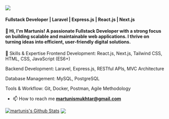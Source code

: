 <img src="https://images.unsplash.com/photo-1444492417251-9c84a5fa18e0?ixlib=rb-1.2.1&ixid=eyJhcHBfaWQiOjEyMDd9&auto=format&fit=crop&w=975&h=300&q=80"/>
 
#### Fullstack Developer | Laravel | Express.js | React.js | Next.js <br>
#### 👋 Hi, I'm Martunis! A passionate Fullstack Developer with a strong focus on building scalable and maintainable web applications. I thrive on turning ideas into efficient, user-friendly digital solutions.

💼 Skills & Expertise
Frontend Development:
React.js, Next.js, Tailwind CSS, HTML, CSS, JavaScript (ES6+)

Backend Development:
Laravel, Express.js, RESTful APIs, MVC Architecture

Database Management:
MySQL, PostgreSQL

Tools & Workflow:
Git, Docker, Postman, Agile Methodology


- 📫 How to reach me **martunismukhtar@gmail.com**



<a href="https://github.com/martunismukhtar">
<img align="center" alt="martunis's Github Stats" src="https://github-readme-stats.codestackr.vercel.app/api?username=martunismukhtar&show_icons=true&hide_border=true&count_private=true&include_all_commits=true&theme=radical" /></a>


<a href="https://github.com/martunismukhtar">
  <img align="center" src="https://github-readme-stats.anuraghazra1.vercel.app/api/top-langs/?username=martunismukhtar&layout=compact&theme=radical" />
</a>



